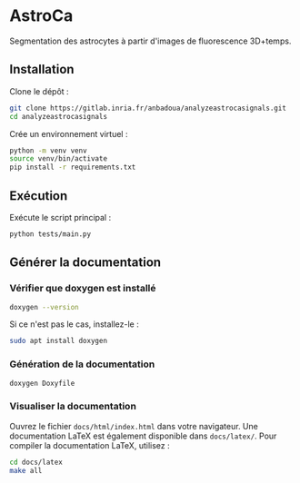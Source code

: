 # AstroCa

Segmentation des astrocytes à partir d'images de fluorescence 3D+temps.

## Installation

Clone le dépôt :

```bash
git clone https://gitlab.inria.fr/anbadoua/analyzeastrocasignals.git
cd analyzeastrocasignals
```

Crée un environnement virtuel :

```bash
python -m venv venv
source venv/bin/activate
pip install -r requirements.txt
```

## Exécution

Exécute le script principal :

```bash
python tests/main.py
```

## Générer la documentation

### Vérifier que doxygen est installé

```bash
doxygen --version
```
Si ce n'est pas le cas, installez-le :

```bash
sudo apt install doxygen
```

### Génération de la documentation

```bash
doxygen Doxyfile
```

### Visualiser la documentation
Ouvrez le fichier `docs/html/index.html` dans votre navigateur.
Une documentation LaTeX est également disponible dans `docs/latex/`.
Pour compiler la documentation LaTeX, utilisez :

```bash
cd docs/latex
make all
```

